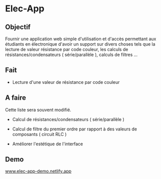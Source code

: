 # Elec-App

## Objectif
Fournir une application web simple d'utilisation et d'accès permettant aux étudiants en électronique d'avoir un support sur divers choses tels que la lecture de valeur résistance par code couleur, les calculs de résistances/condensateurs ( série/parallèle ), calculs de filtres ...

## Fait

- Lecture d'une valeur de résistance par code couleur

## A faire
Cette liste sera souvent modifié.

- Calcul de résistances/condensateurs ( série/parallèle )
- Calcul de filtre du premier ordre par rapport à des valeurs de composants ( circuit RLC )

- Améliorer l'estétique de l'interface

## Demo

www.elec-app-demo.netlify.app
